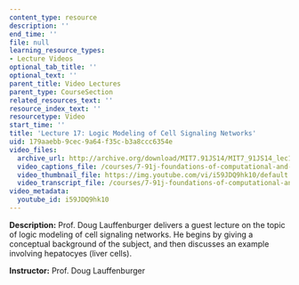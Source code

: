 ```yaml
---
content_type: resource
description: ''
end_time: ''
file: null
learning_resource_types:
- Lecture Videos
optional_tab_title: ''
optional_text: ''
parent_title: Video Lectures
parent_type: CourseSection
related_resources_text: ''
resource_index_text: ''
resourcetype: Video
start_time: ''
title: 'Lecture 17: Logic Modeling of Cell Signaling Networks'
uid: 179aaebb-9cec-9a64-f35c-b3a8ccc6354e
video_files:
  archive_url: http://archive.org/download/MIT7.91JS14/MIT7_91JS14_lec17_300k.mp4
  video_captions_file: /courses/7-91j-foundations-of-computational-and-systems-biology-spring-2014/f6b774b0464a5961bb97a3d60d76dd83_i59JDQ9hk10.vtt
  video_thumbnail_file: https://img.youtube.com/vi/i59JDQ9hk10/default.jpg
  video_transcript_file: /courses/7-91j-foundations-of-computational-and-systems-biology-spring-2014/43b21aa08c55f0767f8e09db5da3bbf4_i59JDQ9hk10.pdf
video_metadata:
  youtube_id: i59JDQ9hk10
---
```


**Description:** Prof. Doug Lauffenburger delivers a guest lecture on the topic of logic modeling of cell signaling networks. He begins by giving a conceptual background of the subject, and then discusses an example involving hepatocyes (liver cells).

**Instructor:** Prof. Doug Lauffenburger